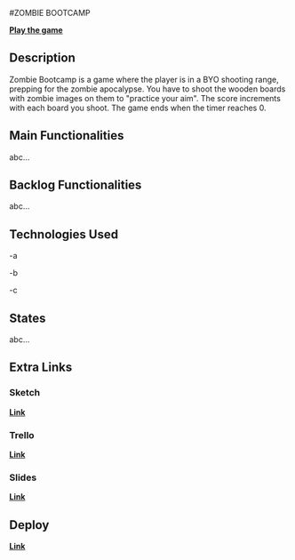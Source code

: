 #ZOMBIE BOOTCAMP

**[Play the game](https://trello.com/invite/b/66db0b924e0304a185136047/ATTIb7ad21aa93f312fd121ae07d584cc98e94964CB3/m1-game-project)**


## Description

Zombie Bootcamp is a game where the player is in a BYO shooting range, prepping for the zombie apocalypse. You have to shoot the wooden boards with zombie images on them to "practice your aim". The score increments with each board you shoot. The game ends when the timer reaches 0.




## Main Functionalities

abc...




## Backlog Functionalities

abc...




## Technologies Used

-a

-b

-c




## States

abc...




## Extra Links

### Sketch

**[Link]()**

### Trello

**[Link]()**

### Slides

**[Link]()**

## Deploy

**[Link](https://trello.com/invite/b/66db0b924e0304a185136047/ATTIb7ad21aa93f312fd121ae07d584cc98e94964CB3/m1-game-project)**
